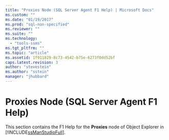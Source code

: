 ```yaml
---
title: "Proxies Node (SQL Server Agent F1 Help) | Microsoft Docs"
ms.custom: ""
ms.date: "01/19/2017"
ms.prod: "sql-non-specified"
ms.reviewer: ""
ms.suite: ""
ms.technology: 
  - "tools-ssms"
ms.tgt_pltfrm: ""
ms.topic: "article"
ms.assetid: 1f911829-8c73-4542-b75e-6273f0dd52bf
caps.latest.revision: 3
author: "stevestein"
ms.author: "sstein"
manager: "jhubbard"
---
```

# Proxies Node (SQL Server Agent F1 Help)
This section contains the F1 Help for the **Proxies** node of Object Explorer in [!INCLUDE[ssManStudioFull](../../includes/ssmanstudiofull_md.md)].  
  
